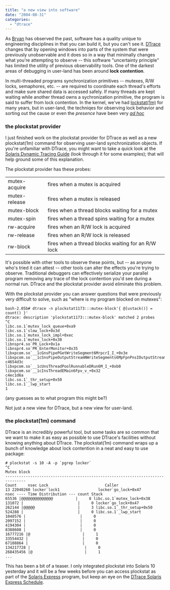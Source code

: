 ```yaml
---
title: "a new view into software"
date: "2004-08-31"
categories: 
  - "dtrace"
---
```


As [Bryan](http://blogs.sun.com/bmc) has observed the past, software has a quality unique to engineering disciplines in that you can build it, but you can't see it. [DTrace](http://www.sun.com/bigadmin/content/dtrace/) changes that by opening windows into parts of the system that were previously unobservable and it does so in a way that minimally changes what you're attempting to observe -- this software "uncertainty principle" has limited the utility of previous observability tools. One of the darkest areas of debugging in user-land has been around **lock contention**.

In multi-threaded programs synchronization primitives -- mutexes, R/W locks, semaphores, etc. -- are required to coordinate each thread's efforts and make sure shared data is accessed safely. If many threads are kept waiting while another thread owns a sychronization primitive, the program is said to suffer from lock contention. In the kernel, we've had [lockstat(1m)](http://docs.sun.com/db/doc/816-5166/6mbb1kq66?a=view) for many years, but in user-land, the techniqes for observing lock behavior and sorting out the cause or even the _presence_ have been very [_ad hoc_](http://www.princeton.edu/~psg/unix/Solaris/troubleshoot/lockcontend.html)

### the plockstat provider

I just finished work on the plockstat provider for DTrace as well as a new plockstat(1m) command for observing user-land synchronization objects. If you're unfamiliar with DTrace, you might want to take a quick look at the [Solaris Dynamic Tracing Guide](http://docs.sun.com/db/doc/817-6223) (look through it for some examples); that will help ground some of this explanation.

The plockstat provider has these probes:

<table><tbody><tr><td>mutex-acquire</td><td>fires when a mutex is acquired</td></tr><tr><td>mutex-release</td><td>fires when a mutex is released</td></tr><tr><td>mutex-block</td><td>fires when a thread blocks waiting for a mutex</td></tr><tr><td>mutex-spin</td><td>fires when a thread spins waiting for a mutex</td></tr><tr><td>rw-acquire</td><td>fires when an R/W lock is acquired</td></tr><tr><td>rw-release</td><td>fires when an R/W lock is released</td></tr><tr><td>rw-block</td><td>fires when a thread blocks waiting for an R/W lock</td></tr></tbody></table>

It's possible with other tools to observe these points, but -- as anyone who's tried it can attest -- other tools can alter the effects you're trying to observe. Traditional debuggers can effectively serialize your parallel program removing any trace of the lock contention you'd see during a normal run. DTrace and the plockstat provider avoid eliminate this problem.

With the plockstat provider you can answer questions that were previously very difficult to solve, such as "where is my program blocked on mutexes":

```
bash-2.05b# dtrace -n plockstat1173:::mutex-block'{ @[ustack()] = count() }'
dtrace: description 'plockstat1173:::mutex-block' matched 2 probes
^C
libc.so.1`mutex_lock_queue+0xa9
libc.so.1`slow_lock+0x3d
libc.so.1`mutex_lock_impl+0xec
libc.so.1`mutex_lock+0x38
libnspr4.so`PR_Lock+0x1a
libnspr4.so`PR_EnterMonitor+0x35
libxpcom.so`__1cGnsPipePGetWriteSegment6MrpcrI_I_+0x3e
libxpcom.so`__1cSnsPipeOutputStreamNWriteSegments6MpFpnPnsIOutputStream_pvpcIIpI_I3I5_I_+0x4f
c4654d3c
libxpcom.so`__1cUnsThreadPoolRunnableDRun6M_I_+0xb0
libxpcom.so`__1cInsThreadEMain6Fpv_v_+0x32
c4ec1d6a
libc.so.1`_thr_setup+0x50
libc.so.1`_lwp_start
1

```

(any guesses as to what program this might be?)

Not just a new view for DTrace, but a new view for user-land.

### the plockstat(1m) command

DTrace is an incredibly powerful tool, but some tasks are so common that we want to make it as easy as possible to use DTrace's facilities without knowing anything about DTrace. The plockstat(1m) command wraps up a bunch of knowledge about lock contention in a neat and easy to use package:

```
# plockstat -s 10 -A -p `pgrep locker`
^C
Mutex block
-------------------------------------------------------------------------------
Count     nsec Lock                         Caller
13 22040260 locker`lock1                 locker`go_lock+0x47
nsec ---- Time Distribution --- count Stack
65536 |@@@@@@@@@@@@@@          |     8 libc.so.1`mutex_lock+0x38
131072 |                        |     0 locker`go_lock+0x47
262144 |@@@@@                   |     3 libc.so.1`_thr_setup+0x50
524288 |                        |     0 libc.so.1`_lwp_start
1048576 |                        |     0
2097152 |                        |     0
4194304 |                        |     0
8388608 |                        |     0
16777216 |@                       |     1
33554432 |                        |     0
67108864 |                        |     0
134217728 |                        |     0
268435456 |@                       |     1
...

```

This has been a bit of a teaser. I only integrated plockstat into Solaris 10 yesterday and it will be a few weeks before you can access plockstat as part of the [Solaris Express](http://wwws.sun.com/software/solaris/solaris-express/sol_index.html) program, but keep an eye on the [DTrace Solaris Express Schedule](http://blogs.sun.com/ahl/dtracesched).
